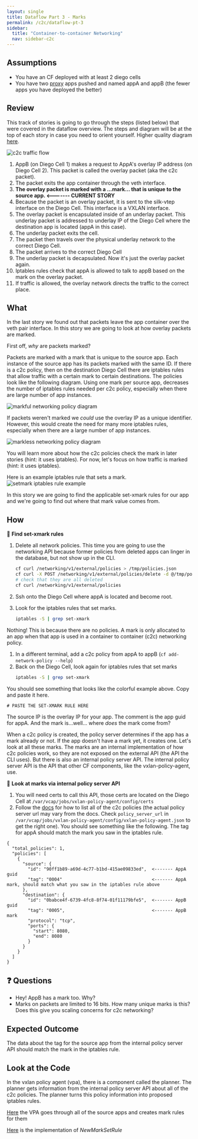 ```yaml
---
layout: single
title: Dataflow Part 3 - Marks
permalink: /c2c/dataflow-pt-3
sidebar:
  title: "Container-to-container Networking"
  nav: sidebar-c2c
---
```


## Assumptions
- You have an CF deployed with at least 2 diego cells
- You have two
  [proxy](https://github.com/cloudfoundry/cf-networking-release/tree/develop/src/example-apps/proxy)
  apps pushed and named appA and appB (the fewer apps you have deployed the
  better)

## Review
This track of stories is going to go through the steps (listed below) that were
covered in the dataflow overview.  The steps and diagram will be at the top of
each story in case you need to orient yourself. Higher quality diagram
[here](https://storage.googleapis.com/cf-networking-onboarding-images-owned-by-ameowlia/c2c-data-plane.png).

![c2c traffic flow](https://storage.googleapis.com/cf-networking-onboarding-images-owned-by-ameowlia/overlay-underlay-silk-network.png)

1. AppB (on Diego Cell 1) makes a request to AppA's overlay IP address (on
   Diego Cell 2). This packet is called the overlay packet (aka the c2c
   packet).
1. The packet exits the app container through the veth interface.
1. **The overlay packet is marked with a ...mark... that is unique to the
   source app.  <------- CURRENT STORY**
1. Because the packet is an overlay packet, it is sent to the silk-vtep
   interface on the Diego Cell. This interface is a VXLAN interface.
1. The overlay packet is encapsulated inside of an underlay packet. This
   underlay packet is addressed to underlay IP of the Diego Cell where the
   destination app is located (appA in this case).
1. The underlay packet exits the cell.
1. The packet then travels over the physical underlay network to the correct
   Diego Cell.
1. The packet arrives to the correct Diego Cell
1. The underlay packet is decapsulated. Now it's just the overlay packet again.
1. Iptables rules check that appA is allowed to talk to appB based on the mark
   on the overlay packet.
1. If traffic is allowed, the overlay network directs the traffic to the
   correct place.

## What
In the last story we found out that packets leave the app container over the
veth pair interface. In this story we are going to look at how overlay packets
are marked.

First off, *why* are packets marked?

Packets are marked with a mark that is unique to the source app. Each instance
of the source app has its packets marked with the same ID. If there is a c2c
policy, then on the destination Diego Cell there are iptables rules that allow
traffic with a certain mark to certain destinations. The policies look like the
following diagram. Using one mark per source app, decreases the number of
iptables rules needed per c2c policy, especially when there are large number of
app instances.

![markful networking policy
diagram](https://storage.googleapis.com/cf-networking-onboarding-images-owned-by-ameowlia/diagram-of-silk-networking-policies.png)

If packets weren't marked we *could* use the overlay IP as a unique identifier.
However, this would create the need for many more iptables rules, especially
when there are a large number of app instances.

![markless networking policy
diagram](https://storage.googleapis.com/cf-networking-onboarding-images-owned-by-ameowlia/diagram-of-flannel-networking-policies.png)

You will learn more about how the c2c policies check the mark in later stories
(hint: it uses iptables). For now, let's focus on how traffic is marked (hint:
it uses iptables).

Here is an example iptables rule that sets a mark.  ![setmark iptables rule
example](https://storage.googleapis.com/cf-networking-onboarding-images-owned-by-ameowlia/set-mark-iptables-rule-example.png)

In this story we are going to find the applicable set-xmark rules for our app
and we're going to find out where that mark value comes from.

## How

📝 **Find set-xmark rules**

1. Delete all network policies. This time you are going to use the networking
   API because former policies from deleted apps can linger in the database,
   but not show up in the CLI.
   ```bash
   cf curl /networking/v1/external/policies > /tmp/policies.json
   cf curl -X POST /networking/v1/external/policies/delete -d @/tmp/policies.json
   # check that they are all deleted
   cf curl /networking/v1/external/policies
   ```

1. Ssh onto the Diego Cell where appA is located and become root.
1. Look for the iptables rules that set marks.
   ```bash
   iptables -S | grep set-xmark
   ```
Nothing! This is because there are no policies. A mark is only allocated to an
app when that app is used in a container to container (c2c) networking policy.

1. In a different terminal, add a c2c policy from appA to appB  (`cf add-network-policy --help`)
1. Back on the Diego Cell, look again for iptables rules that set marks
   ```bash
   iptables -S | grep set-xmark
   ```

You should see something that looks like the colorful example above. Copy and
paste it here.
```
# PASTE THE SET-XMARK RULE HERE
```

The source IP is the overlay IP for your app. The comment is the app guid for
appA. And the mark is...well... where *does* the mark come from?

When a c2c policy is created, the policy server determines if the app has a
mark already or not. If the app doesn't have a mark yet, it creates one. Let's
look at all these marks.  The marks are an internal implementation of how c2c
policies work, so they are not exposed on the external API (the API the CLI
uses). But there is also an internal policy server API. The internal policy
server API is the API that other CF components, like the vxlan-policy-agent,
use.

📝 **Look at marks via internal policy server API**

1. You will need certs to call this API, those certs are located on the Diego
   Cell at `/var/vcap/jobs/vxlan-policy-agent/config/certs`
1. Follow the
   [docs](https://github.com/cloudfoundry/cf-networking-release/blob/develop/docs/08-policy-server-api.md)
   for how to list all of the c2c policies (the actual policy server url may vary from the docs. Check `policy_server_url` in `/var/vcap/jobs/vxlan-policy-agent/config/vxlan-policy-agent.json` to get the right one).  You should see something like the
   following. The tag for appA should match the mark you saw in the iptables
   rule.
```
{
  "total_policies": 1,
  "policies": [
    {
      "source": {
        "id": "90ff1b89-a69d-4c77-b1bd-415ae09833ed",  <------- AppA guid
        "tag": "0004"                                  <------- AppA mark, should match what you saw in the iptables rule above
      },
      "destination": {
        "id": "0babce4f-6739-4fc8-8f74-01f11179bfe5",  <------- AppB guid
        "tag": "0005",                                 <------- AppB mark
        "protocol": "tcp",
        "ports": {
          "start": 8080,
          "end": 8080
        }
      }
    }
  ]
}
```

## ❓ Questions
* Hey! AppB has a mark too. Why?
* Marks on packets are limited to 16 bits. How many unique marks is this? Does this give you scaling concerns for c2c networking?

## Expected Outcome
The data about the tag for the source app from the internal policy server API should match the mark in the iptables rule.

## Look at the Code
In the vxlan policy agent (vpa), there is a component called the planner. The planner gets information from the internal policy server API about all of the c2c policies. The planner turns this policy information into proposed iptables rules.

[Here](https://github.com/cloudfoundry/silk-release/blob/0150c154a47770ed98d39453ca75fc1495848fe2/src/code.cloudfoundry.org/vxlan-policy-agent/planner/planner_linux.go#L399-L404)
the VPA goes through all of the source apps and creates mark rules for them

[Here](https://github.com/cloudfoundry/silk-release/blob/0150c154a47770ed98d39453ca75fc1495848fe2/src/code.cloudfoundry.org/lib/rules/rules.go#L108-L113)
is the implementation of *NewMarkSetRule*
